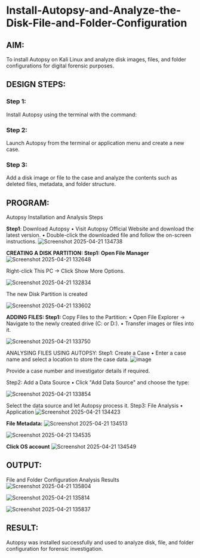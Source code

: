 # Install-Autopsy-and-Analyze-the-Disk-File-and-Folder-Configuration
## AIM:
To install Autopsy on Kali Linux and analyze disk images, files, and folder configurations for digital forensic purposes.

## DESIGN STEPS:
### Step 1:
Install Autopsy using the terminal with the command:

### Step 2:
Launch Autopsy from the terminal or application menu and create a new case.

### Step 3:
Add a disk image or file to the case and analyze the contents such as deleted files, metadata, and folder structure.

## PROGRAM:
Autopsy Installation and Analysis Steps

**Step1**:
Download Autopsy
• Visit Autopsy Official Website and download the latest version.
• Double-click the downloaded file and follow the on-screen instructions.
![Screenshot 2025-04-21 134738](https://github.com/user-attachments/assets/4147feef-e732-4e28-8f6b-9fcd40b74372)


**CREATING A DISK PARTITION:
Step1: Open File Manager**
![Screenshot 2025-04-21 132648](https://github.com/user-attachments/assets/716294a7-6745-4594-9714-41c4e1847533)

Right-click This PC → Click Show More Options.

![Screenshot 2025-04-21 132834](https://github.com/user-attachments/assets/312b3f32-fc13-44ef-adf0-80cd88bde2a2)


The new Disk Partition is created

![Screenshot 2025-04-21 133602](https://github.com/user-attachments/assets/202387c1-b313-4832-b325-650dcb1fc529)


**ADDING FILES:
Step1:** 
Copy Files to the Partition:
• Open File Explorer → Navigate to the newly created drive (C: or D:).
• Transfer images or files into it.

![Screenshot 2025-04-21 133750](https://github.com/user-attachments/assets/c2460737-0c0b-4d54-b22f-d3dd548712fb)


ANALYSING FILES USING AUTOPSY:
Step1: Create a Case
• Enter a case name and select a location to store the case data.
![image](https://github.com/user-attachments/assets/5228f62a-3088-472c-b983-44d5650a2493)


Provide a case number and investigator details if required.

Step2: Add a Data Source
• Click "Add Data Source" and choose the type:

![Screenshot 2025-04-21 133854](https://github.com/user-attachments/assets/bb6d8d14-33f6-4c6a-963a-2d20f89c36bb)

Select the data source and let Autopsy process it.
Step3: File Analysis
• Application
![Screenshot 2025-04-21 134423](https://github.com/user-attachments/assets/a5e8b208-9a0d-4602-ace5-76c46b0217b0)


**File Metadata:**
![Screenshot 2025-04-21 134513](https://github.com/user-attachments/assets/0dd58a7e-d5e4-42e6-8e05-0b0c9d3ea7dc)

![Screenshot 2025-04-21 134535](https://github.com/user-attachments/assets/e551dc86-442a-4a61-8baa-c4da51f0599f)


**Click OS account**
![Screenshot 2025-04-21 134549](https://github.com/user-attachments/assets/51793bdf-290e-42c8-baec-f175894f3938)


## OUTPUT:
File and Folder Configuration Analysis Results
![Screenshot 2025-04-21 135804](https://github.com/user-attachments/assets/c0dd3127-19dc-45cc-ae0f-d8a15a3e2618)


![Screenshot 2025-04-21 135814](https://github.com/user-attachments/assets/6ea09138-4c5e-4bcf-893b-127f396b41e6)


![Screenshot 2025-04-21 135837](https://github.com/user-attachments/assets/33d05647-f1ec-4de6-9887-ffee06f9b410)




## RESULT:
Autopsy was installed successfully and used to analyze disk, file, and folder configuration for forensic investigation.
